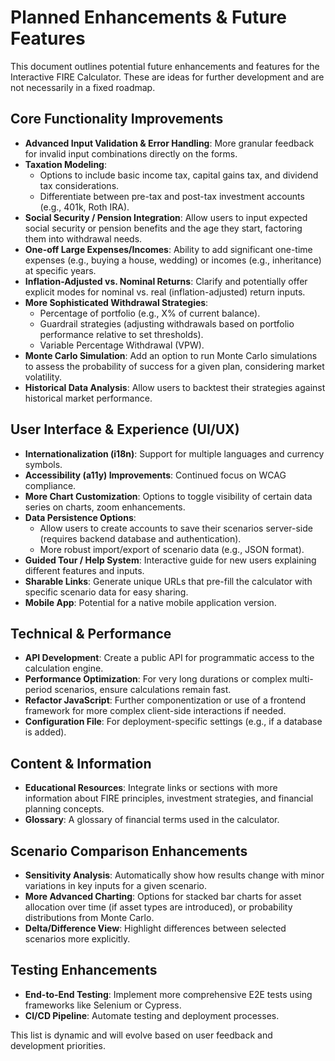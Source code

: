 # Planned Enhancements & Future Features

This document outlines potential future enhancements and features for the Interactive FIRE Calculator. These are ideas for further development and are not necessarily in a fixed roadmap.

## Core Functionality Improvements
- **Advanced Input Validation & Error Handling**: More granular feedback for invalid input combinations directly on the forms.
- **Taxation Modeling**:
    - Options to include basic income tax, capital gains tax, and dividend tax considerations.
    - Differentiate between pre-tax and post-tax investment accounts (e.g., 401k, Roth IRA).
- **Social Security / Pension Integration**: Allow users to input expected social security or pension benefits and the age they start, factoring them into withdrawal needs.
- **One-off Large Expenses/Incomes**: Ability to add significant one-time expenses (e.g., buying a house, wedding) or incomes (e.g., inheritance) at specific years.
- **Inflation-Adjusted vs. Nominal Returns**: Clarify and potentially offer explicit modes for nominal vs. real (inflation-adjusted) return inputs.
- **More Sophisticated Withdrawal Strategies**:
    - Percentage of portfolio (e.g., X% of current balance).
    - Guardrail strategies (adjusting withdrawals based on portfolio performance relative to set thresholds).
    - Variable Percentage Withdrawal (VPW).
- **Monte Carlo Simulation**: Add an option to run Monte Carlo simulations to assess the probability of success for a given plan, considering market volatility.
- **Historical Data Analysis**: Allow users to backtest their strategies against historical market performance.

## User Interface & Experience (UI/UX)
- **Internationalization (i18n)**: Support for multiple languages and currency symbols.
- **Accessibility (a11y) Improvements**: Continued focus on WCAG compliance.
- **More Chart Customization**: Options to toggle visibility of certain data series on charts, zoom enhancements.
- **Data Persistence Options**:
    - Allow users to create accounts to save their scenarios server-side (requires backend database and authentication).
    - More robust import/export of scenario data (e.g., JSON format).
- **Guided Tour / Help System**: Interactive guide for new users explaining different features and inputs.
- **Sharable Links**: Generate unique URLs that pre-fill the calculator with specific scenario data for easy sharing.
- **Mobile App**: Potential for a native mobile application version.

## Technical & Performance
- **API Development**: Create a public API for programmatic access to the calculation engine.
- **Performance Optimization**: For very long durations or complex multi-period scenarios, ensure calculations remain fast.
- **Refactor JavaScript**: Further componentization or use of a frontend framework for more complex client-side interactions if needed.
- **Configuration File**: For deployment-specific settings (e.g., if a database is added).

## Content & Information
- **Educational Resources**: Integrate links or sections with more information about FIRE principles, investment strategies, and financial planning concepts.
- **Glossary**: A glossary of financial terms used in the calculator.

## Scenario Comparison Enhancements
- **Sensitivity Analysis**: Automatically show how results change with minor variations in key inputs for a given scenario.
- **More Advanced Charting**: Options for stacked bar charts for asset allocation over time (if asset types are introduced), or probability distributions from Monte Carlo.
- **Delta/Difference View**: Highlight differences between selected scenarios more explicitly.

## Testing Enhancements
- **End-to-End Testing**: Implement more comprehensive E2E tests using frameworks like Selenium or Cypress.
- **CI/CD Pipeline**: Automate testing and deployment processes.

This list is dynamic and will evolve based on user feedback and development priorities.
